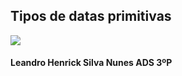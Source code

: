 ## Tipos de datas primitivas

![](https://i.imgur.com/xdKvh9O.png)

#### Leandro Henrick Silva Nunes ADS 3ºP
